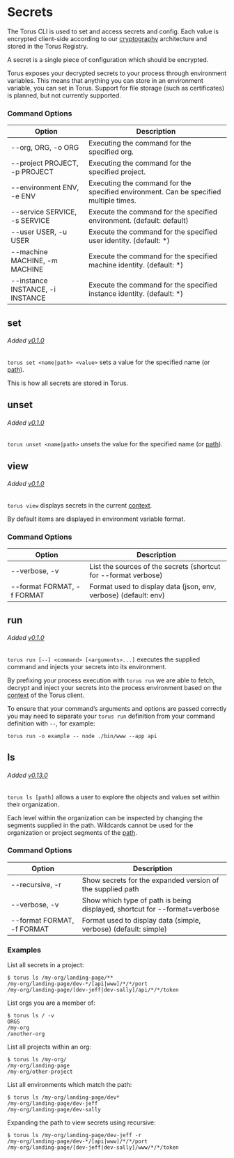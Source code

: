 # Secrets
The Torus CLI is used to set and access secrets and config. Each value is encrypted client-side according to our [cryptography](../internals/crypto.md) architecture and stored in the Torus Registry.

A secret is a single piece of configuration which should be encrypted.

Torus exposes your decrypted secrets to your process through environment variables. This means that anything you can store in an environment variable, you can set in Torus. Support for file storage (such as certificates) is planned, but not currently supported.  

### Command Options

  Option | Description
  ---- | ----
  --org, ORG, -o ORG | Executing the command for the specified org.
  --project PROJECT, -p PROJECT | Executing the command for the specified project.
  --environment ENV, -e ENV | Executing the command for the specified environment. Can be specified multiple times.
  --service SERVICE, -s SERVICE | Execute the command for the specified environment. (default: default)
  --user USER, -u USER | Execute the command for the specified user identity. (default: *)
  --machine MACHINE, -m MACHINE | Execute the command for the specified machine identity. (default: *)
  --instance INSTANCE, -i INSTANCE | Execute the command for the specified instance identity. (default: *)

## set
###### Added [v0.1.0](https://github.com/manifoldco/torus-cli/blob/master/CHANGELOG.md)

`torus set <name|path> <value>` sets a value for the specified name (or [path](../concepts/path.md)).

This is how all secrets are stored in Torus.

## unset
###### Added [v0.1.0](https://github.com/manifoldco/torus-cli/blob/master/CHANGELOG.md)

`torus unset <name|path>` unsets the value for the specified name (or [path](../concepts/path.md)).

## view
###### Added [v0.1.0](https://github.com/manifoldco/torus-cli/blob/master/CHANGELOG.md)

`torus view` displays secrets in the current [context](./project-structure.md#link). 

By default items are displayed in environment variable format.

### Command Options

  Option | Description
  ---- | ----
  --verbose, -v | List the sources of the secrets (shortcut for --format verbose)
  --format FORMAT, -f FORMAT | Format used to display data (json, env, verbose) (default: env)

## run
###### Added [v0.1.0](https://github.com/manifoldco/torus-cli/blob/master/CHANGELOG.md)

`torus run [--] <command> [<arguments>...]` executes the supplied command and injects your secrets into its environment.

By prefixing your process execution with `torus run` we are able to fetch, decrypt and inject your secrets into the process environment based on the [context](./project-structure.md#link) of the Torus client.

To ensure that your command’s arguments and options are passed correctly you may need to separate your `torus run` definition from your command definition with `--`, for example:

```
torus run -o example -- node ./bin/www --app api
```

## ls
###### Added [v0.13.0](https://github.com/manifoldco/torus-cli/blob/master/CHANGELOG.md)

`torus ls [path]` allows a user to explore the objects and values set within their organization.

Each level within the organization can be inspected by changing the segments supplied in the path. Wildcards cannot be used for the organization or project segments of the [path](../concepts/path.md).

### Command Options

  Option | Description
  ---- | ----
  --recursive, -r | Show secrets for the expanded version of the supplied path
  --verbose, -v | Show which type of path is being displayed, shortcut for --format=verbose
  --format FORMAT, -f FORMAT | Format used to display data (simple, verbose) (default: simple)

### Examples

List all secrets in a project:
```
$ torus ls /my-org/landing-page/**
/my-org/landing-page/dev-*/[api|www]/*/*/port
/my-org/landing-page/[dev-jeff|dev-sally]/api/*/*/token
```

List orgs you are a member of:
```
$ torus ls / -v
ORGS
/my-org
/another-org
```

List all projects within an org:
```
$ torus ls /my-org/
/my-org/landing-page
/my-org/other-project
```

List all environments which match the path:
```
$ torus ls /my-org/landing-page/dev*
/my-org/landing-page/dev-jeff
/my-org/landing-page/dev-sally
```

Expanding the path to view secrets using recursive:
```
$ torus ls /my-org/landing-page/dev-jeff -r
/my-org/landing-page/dev-*/[api|www]/*/*/port
/my-org/landing-page/[dev-jeff|dev-sally]/www/*/*/token
```
